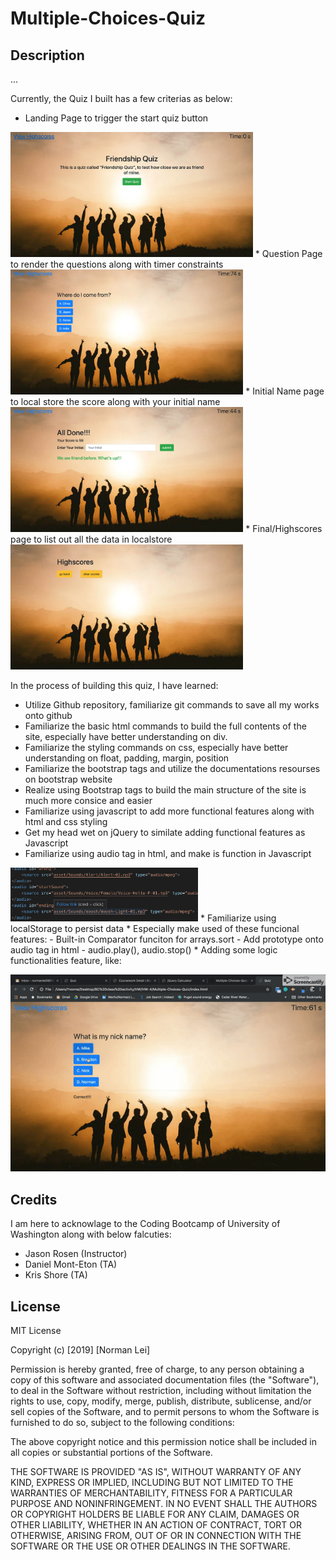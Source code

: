 # Multiple-Choices-Quiz

## Description

... 

Currently, the Quiz I built has a few criterias as below:
* Landing Page to trigger the start quiz button
<img src="asset/image/landing-page.png" height="200px">
* Question Page to render the questions along with timer constraints
<img src="asset/image/question-page.png" height="200px">
* Initial Name page to local store the score along with your initial name
<img src="asset/image/initial-name-page.png" height="200px">
* Final/Highscores page to list out all the data in localstore
<img src="asset/image/final-page.png" height="200px">



In the process of building this quiz, I have learned:
* Utilize Github repository, familiarize git commands to save all my works onto github
* Familiarize the basic html commands to build the full contents of the site, especially have better understanding on div.
* Familiarize the styling commands on css, especially have better understanding on float, padding, margin, position
* Familiarize the bootstrap tags and utilize the documentations resourses on bootstrap website
* Realize using Bootstrap tags to build the main structure of the site is much more consice and easier
* Familiarize using javascript to add more functional features along with html and css styling
* Get my head wet on jQuery to similate adding functional features as Javascript
* Familiarize using audio tag in html, and make is function in Javascript
<img src="asset/image/audio-tag.png" width= "300px">
* Familiarize using localStorage to persist data
* Especially make used of these funcional features: 
- Built-in Comparator funciton for arrays.sort
- Add prototype onto audio tag in html
- audio.play(), audio.stop()
* Adding some logic functionalities feature, like:

![video](./asset/image/video.gif)

## Credits 

I am here to acknowlage to the Coding Bootcamp of University of Washington along with below falcuties:
* Jason Rosen (Instructor)
* Daniel Mont-Eton (TA)
* Kris Shore (TA)


## License
MIT License

Copyright (c) [2019] [Norman Lei]

Permission is hereby granted, free of charge, to any person obtaining a copy
of this software and associated documentation files (the "Software"), to deal
in the Software without restriction, including without limitation the rights
to use, copy, modify, merge, publish, distribute, sublicense, and/or sell
copies of the Software, and to permit persons to whom the Software is
furnished to do so, subject to the following conditions:

The above copyright notice and this permission notice shall be included in all
copies or substantial portions of the Software.

THE SOFTWARE IS PROVIDED "AS IS", WITHOUT WARRANTY OF ANY KIND, EXPRESS OR
IMPLIED, INCLUDING BUT NOT LIMITED TO THE WARRANTIES OF MERCHANTABILITY,
FITNESS FOR A PARTICULAR PURPOSE AND NONINFRINGEMENT. IN NO EVENT SHALL THE
AUTHORS OR COPYRIGHT HOLDERS BE LIABLE FOR ANY CLAIM, DAMAGES OR OTHER
LIABILITY, WHETHER IN AN ACTION OF CONTRACT, TORT OR OTHERWISE, ARISING FROM,
OUT OF OR IN CONNECTION WITH THE SOFTWARE OR THE USE OR OTHER DEALINGS IN THE
SOFTWARE.
